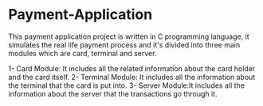 # Payment-Application
This payment application project is written in C programming language, it simulates the real life payment process and it's divided into three main modules which are card, terminal and server.

1- Card Module: It includes all the related information about the card holder and the card itself.
2- Terminal Module: It includes all the information about the terminal that the card is put into.
3- Server Module:It includes all the information about the server that the transactions go through it.
